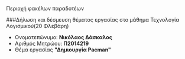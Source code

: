 Περιοχή φακέλων παραδοτέων

###Δήλωση και δέσμευση θέματος εργασίας στο μάθημα Τεχνολογία Λογισμικού(20 Φλεβάρη)
* Ονοματεπώνυμο: **Νικόλαος Δάσκαλος**
* Αριθμός Μητρώου: **Π2014219**
* Θέμα εργασίας **"Δημιουργία Pacman"**
